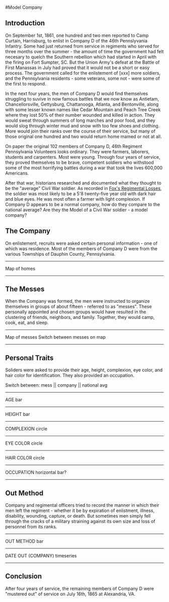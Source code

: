 #Model Company

## Introduction
On September 1st, 1861, one hundred and two men reported to Camp Curtain, Harrisburg, to enlist in Company D of the 46th Pennslyvania Infantry. Some had just returned from service in regiments who served for three months over the summer - the amount of time the government had felt necesary to quelch the Southern rebellion which had started in April with the firing on Fort Sumpter, SC. But the Union Army's defeat at the Battle of First Manassas in July had proved that it would not be a short or easy process. The government called for the enlistement of [xxx] more soldiers, and the Pennsylvania residents - some veterans, some not - were some of the first to respond.

In the next four years, the men of Company D would find themselves struggling to suvive in now famous battles that we now know as Antietam, Chancellorsville, Gettysburg, Chattanooga, Atlanta, and Bentonville, along with some lesser known names like Cedar Mountain and Peach Tree Creek where they lost 50% of their number wounded and killed in action. They would sweat through summers of long marches and poor food, and they would slog through winter mud and snow with too few shoes and clothing. More would join their ranks over the course of their service, but many of those original one hundred and two would return home mamed or not at all.

On paper the original 102 members of Company D, 46th Regiment Pennsylvania Volunteers looks ordinary. They were farmers, laborers, students and carpenters. Most were young. Through four years of service, they proved themselves to be brave, competent soldiers who withstood some of the most horrifying battles during a war that took the lives 600,000 Americans.

 After that war, historians researched and documented what they thought to be the "average" Civil War soldier. As recorded in <a href="https://archive.org/details/reglossescivilwar00foxwrich" target="_blank">Fox's Regimental Losses</a>, the soldier was most likely to be a 5'8 twenty-five year old with dark hair and blue eyes. He was most often a farmer with light complexion. If Company D appears to be a normal company, how do they compare to the national average? Are they the Model of a Civil War soldier - a model company?
 
## The Company

On enlistement, recruits were asked certain personal information - one of which was residence. Most of the members of Company D were from the various Townships of Dauphin County, Pennsylvania.

-----------------
Map of homes

-----------------

## The Messes

When the Company was formed, the men were instructed to organize themselves in groups of about fifteen - referred to as "messes". These personally appointed and chosen groups would have resulted in the clustering of friends, neighbors, and family. Together, they would camp, cook, eat, and sleep. 

-----------------
Map of messes
Switch between messes on map

-----------------

## Personal Traits

Soliders were asked to provide their age, height, complexion, eye color, and hair color for identification. They also provided an occupation.

Switch between: mess || company || national avg

-----------------

AGE bar

-----------------

HEIGHT bar

------------------

COMPLEXION circle

-----------------
 
EYE COLOR circle

-----------------

HAIR COLOR circle

-----------------

OCCUPATION horizontal bar?

-----------------

## Out Method

Company and regimental officers tried to record the manner in which their men left the regiment - whether it be by expiration of enlistment, illness, disability, wounding, capture, or death. But sometimes men simply fell through the cracks of a military straining against its own size and loss of personnel from its ranks. 

-----------------

OUT METHOD bar

-----------------

DATE OUT (COMPANY) timeseries

-----------------

## Conclusion

After four years of service, the remaining members of Company D were "mustered out" of service on July 16th, 1865 at Alexandria, VA.